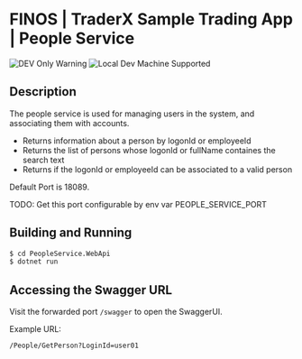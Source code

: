 # FINOS | TraderX Sample Trading App | People Service

![DEV Only Warning](http://badgen.net/badge/warning/not-for-production/red)
![Local Dev Machine Supported](http://badgen.net/badge/windows-dev/supported/green)

## Description 
The people service is used for managing users in the system, and associating them with accounts.

 * Returns information about a person by logonId or employeeId
 * Returns the list of persons whose logonId or fullName containes the search text
 * Returns if the logonId or employeeId can be associated to a valid person

Default Port is 18089.

TODO: Get this port configurable by env var PEOPLE_SERVICE_PORT

## Building and Running
```bash
$ cd PeopleService.WebApi
$ dotnet run
```

## Accessing the Swagger URL

Visit the forwarded port `/swagger` to open the SwaggerUI.

Example URL:

`/People/GetPerson?LoginId=user01`
